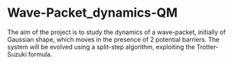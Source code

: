 # Wave-Packet_dynamics-QM

The aim of the project is to study the dynamics of a wave-packet, initially of Gaussian shape, which moves in the presence of 2 potential barriers.
The system will be evolved using a split-step algorithm, exploiting the Trotter-Suzuki formula.
